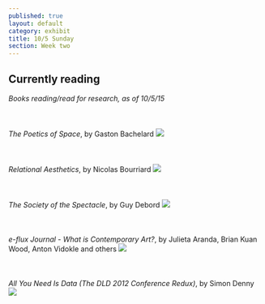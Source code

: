 ```yaml
---
published: true
layout: default
category: exhibit
title: 10/5 Sunday
section: Week two
---
```


## Currently reading

_Books reading/read for research, as of 10/5/15_
<br><br>
<br><br>
_The Poetics of Space_, by Gaston Bachelard
<img src="https://upload.wikimedia.org/wikipedia/en/f/fa/The_Poetics_of_Space_%28French_edition%29.jpg">
<br><br>
<br><br>
_Relational Aesthetics_, by Nicolas Bourriard
<img src="http://hyperallergic.com/wp-content/uploads/2011/02/Relational_Aesthetics.jpg">
<br><br>
<br><br>
_The Society of the Spectacle_, by Guy Debord
<img src="https://upload.wikimedia.org/wikipedia/en/f/f9/The_Society_of_the_Spectacle_%28original_French_edition%29.jpg">
<br><br>
<br><br>
_e-flux Journal - What is Contemporary Art?_, by Julieta Aranda, Brian Kuan Wood, Anton Vidokle and others
<img src="http://www.sternberg-press.com/files/book/175/e-flux_journal_whatiscontemporaryart_cover_364.jpg">
<br><br>
<br><br>
_All You Need Is Data (The DLD 2012 Conference Redux)_, by Simon Denny
<img src="https://cdn.shopify.com/s/files/1/0181/3055/products/IMG_0616_grande.jpg?v=1386024196">
